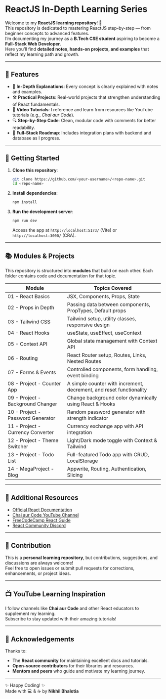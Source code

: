 # ReactJS In-Depth Learning Series

Welcome to my **ReactJS learning repository**! 🚀  
This repository is dedicated to mastering ReactJS step-by-step — from beginner concepts to advanced features.  
I’m documenting my journey as a **B.Tech CSE student** aspiring to become a **Full-Stack Web Developer**.  
Here you’ll find **detailed notes, hands-on projects, and examples** that reflect my learning path and growth.

---

## 🌟 Features
- 📖 **In-Depth Explanations**: Every concept is clearly explained with notes and examples.  
- 🛠️ **Practical Projects**: Real-world projects that strengthen understanding of React fundamentals.  
- 🎥 **Video Tutorials**: I reference and learn from resources like YouTube tutorials (e.g., *Chai aur Code*).  
- 🔍 **Step-by-Step Code**: Clean, modular code with comments for better readability.  
- 🧩 **Full-Stack Roadmap**: Includes integration plans with backend and database as I progress.  

---

## 🚀 Getting Started

1. **Clone this repository**:
   ```bash
   git clone https://github.com/<your-username>/<repo-name>.git
   cd <repo-name>
   ```

2. **Install dependencies**:
   ```bash
   npm install
   ```

3. **Run the development server**:
   ```bash
   npm run dev
   ```
   Access the app at `http://localhost:5173/` (Vite) or `http://localhost:3000/` (CRA).

---

## 📚 Modules & Projects

This repository is structured into **modules** that build on each other. Each folder contains code and documentation for that topic.

| Module                           | Topics Covered                                                        |
|----------------------------------|----------------------------------------------------------------------|
| 01 - React Basics                | JSX, Components, Props, State                                        |
| 02 - Props in Depth              | Passing data between components, PropTypes, Default props            |
| 03 - Tailwind CSS                | Tailwind setup, utility classes, responsive design                  |
| 04 - React Hooks                 | useState, useEffect, useContext                                     |
| 05 - Context API                 | Global state management with Context API                           |
| 06 - Routing                     | React Router setup, Routes, Links, Nested Routes                   |
| 07 - Forms & Events              | Controlled components, form handling, event binding                |
| 08 - Project - Counter App       | A simple counter with increment, decrement, and reset functionality|
| 09 - Project - Background Changer| Change background color dynamically using React & Hooks             |
| 10 - Project - Password Generator| Random password generator with strength indicator                  |
| 11 - Project - Currency Converter| Currency exchange app with API integration                        |
| 12 - Project - Theme Switcher    | Light/Dark mode toggle with Context & Tailwind                     |
| 13 - Project - Todo List         | Full-featured Todo app with CRUD, LocalStorage                     |
| 14 - MegaProject - Blog          | Appwrite, Routing, Authentication, Slicing                         |


---

## 📖 Additional Resources
- [Official React Documentation](https://react.dev)  
- [Chai aur Code YouTube Channel](https://www.youtube.com/@chaiaurcode)  
- [FreeCodeCamp React Guide](https://www.freecodecamp.org/)  
- [React Community Discord](https://discord.gg/reactjs)

---

## 💼 Contribution
This is a **personal learning repository**, but contributions, suggestions, and discussions are always welcome!  
Feel free to open issues or submit pull requests for corrections, enhancements, or project ideas.

---

## 📺 YouTube Learning Inspiration
I follow channels like **Chai aur Code** and other React educators to supplement my learning.  
Subscribe to stay updated with their amazing tutorials!

---

## 🙏 Acknowledgements
Thanks to:
- The **React community** for maintaining excellent docs and tutorials.  
- **Open-source contributors** for their libraries and resources.  
- **Mentors and peers** who guide and motivate my learning journey.

---

✨ Happy Coding! ✨  
Made with 💻 & ☕️ by **Nikhil Bhalotia**
